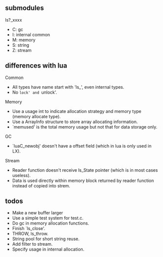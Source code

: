 submodules
-----
ls?_xxxx
* C: gc
* I: internal common
* M: memory
* S: string
* Z: stream


differences with lua
-----
Common
* All types have name start with 'ls_', even internal types.
* No `lock' and `unlock'.

Memory
* Use a usage int to indicate allocation strategy and memory type (memory allocate type).
* Use a ArrayInfo structure to store array allocating information.
* `memused' is the total memory usage but not that for data storage only.

GC
* `luaC_newobj' doesn't have a offset field (which in lua is only used in LX).

Stream
* Reader function doesn't receive ls_State pointer (which is in most cases useless).
* Data is used directly within memory block returned by reader function instead of copied into strem.

todos
-----
* Make a new buffer larger
* Use a simple test system for test.c.
* Do gc in memory allocation functions.
* Finish `ls_close'.
* THROW, ls_throw.
* String pool for short string reuse.
* Add filter to stream.
* Specify usage in internal allocation.
